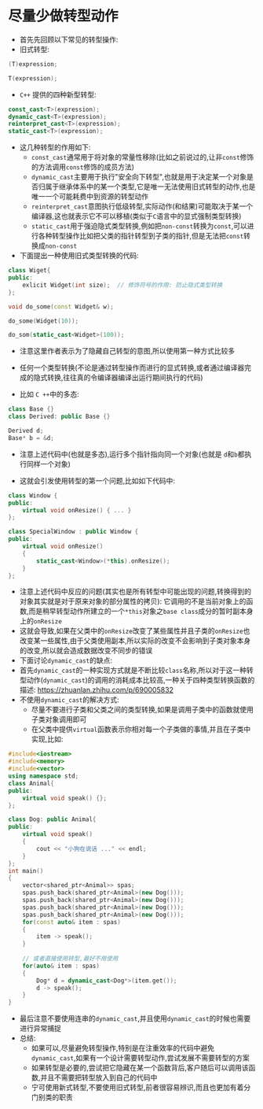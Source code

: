 # 尽量少做转型动作
- 首先先回顾以下常见的转型操作:
- 旧式转型:
```cpp
(T)expression;

T(expression);
```
- `C++` 提供的四种新型转型:
```cpp
const_cast<T>(expression);
dynamic_cast<T>(expression);
reinterpret_cast<T>(expression);
static_cast<T>(expression);
```
- 这几种转型的作用如下:
  - `const_cast`通常用于将对象的常量性移除(比如之前说过的,让非`const`修饰的方法调用`const`修饰的成员方法)
  - `dynamic_cast`主要用于执行"安全向下转型",也就是用于决定某一个对象是否归属于继承体系中的某一个类型,它是唯一无法使用旧式转型的动作,也是唯一一个可能耗费中到资源的转型动作
  - `reinterpret_cast`意图执行低级转型,实际动作(和结果)可能取决于某一个编译器,这也就表示它不可以移植(类似于`C`语言中的显式强制类型转换)
  - `static_cast`用于强迫隐式类型转换,例如把`non-const`转换为`const`,可以进行各种转型操作比如把父类的指针转型到子类的指针,但是无法把`const`转换成`non-const`
- 下面提出一种使用旧式类型转换的代码:
```cpp
class Wiget{
public:
    exlicit Widget(int size);  // 修饰符号的作用: 防止隐式类型转换
};

void do_some(const Widget& w);

do_some(Widget(10));

do_som(static_cast<Widget>(100)); 
```
- 注意这里作者表示为了隐藏自己转型的意图,所以使用第一种方式比较多
- 任何一个类型转换(不论是通过转型操作而进行的显式转换,或者通过编译器完成的隐式转换,往往真的令编译器编译出运行期间执行的代码)

- 比如 `C ++`中的多态:
```cpp
class Base {}
class Derived: public Base {}

Derived d;
Base* b = &d;
```
- 注意上述代码中(也就是多态),运行多个指针指向同一个对象(也就是 `d`和`b`都执行同样一个对象)

- 这就会引发使用转型的第一个问题,比如如下代码中:
```cpp
class Window {
public:
    virtual void onResize() { ... }
};

class SpecialWindow : public Window {
public:
    virtual void onResize()
    {
        static_cast<Window>(*this).onResize();
    }
};
```
- 注意上述代码中反应的问题(其实也是所有转型中可能出现的问题,转换得到的对象其实就是对于原来对象的部分属性的拷贝): 它调用的不是当前对象上的函数,而是稍早转型动作所建立的一个`*this`对象之`base class`成分的暂时副本身上的`onResize`
- 这就会导致,如果在父类中的`onResize`改变了某些属性并且子类的`onResize`也改变某一些属性,由于父类使用副本,所以实际的改变不会影响到子类对象本身的改变,所以就会造成数据改变不同步的错误
- 下面讨论`dynamic_cast`的缺点:
- 首先`dynamic_cast`的一种实现方式就是不断比较`class`名称,所以对于这一种转型动作(`dynamic_cast`)的调用的消耗成本比较高,一种关于四种类型转换函数的描述: https://zhuanlan.zhihu.com/p/690005832
- 不使用`dynamic_cast`的解决方式:
  - 尽量不要进行子类和父类之间的类型转换,如果是调用子类中的函数就使用子类对象调用即可
  - 在父类中提供`virtual`函数表示你相对每一个子类做的事情,并且在子类中实现,比如:
```cpp
#include<iostream>
#include<memory>
#include<vector>
using namespace std;
class Animal{
public:
    virtual void speak() {};
};

class Dog: public Animal{
public:
    virtual void speak()
    {
        cout << "小狗在说话 ..." << endl;
    }
};
int main()
{
    vector<shared_ptr<Animal>> spas;
    spas.push_back(shared_ptr<Animal>(new Dog()));
    spas.push_back(shared_ptr<Animal>(new Dog()));
    spas.push_back(shared_ptr<Animal>(new Dog()));
    spas.push_back(shared_ptr<Animal>(new Dog()));
    for(const auto& item : spas)
    {
        item -> speak();
    }
    
    // 或者直接使用转型,最好不用使用
    for(auto& item : spas)
    {
        Dog* d = dynamic_cast<Dog*>(item.get());
        d -> speak();
    }
}
```
- 最后注意不要使用连串的`dynamic_cast`,并且使用`dynamic_cast`的时候也需要进行异常捕捉
- 总结:
  - 如果可以,尽量避免转型操作,特别是在注重效率的代码中避免`dynamic_cast`,如果有一个设计需要转型动作,尝试发展不需要转型的方案
  - 如果转型是必要的,尝试把它隐藏在某一个函数背后,客户随后可以调用该函数,并且不需要把转型放入到自己的代码中
  - 宁可使用新式转型,不要使用旧式转型,前者很容易辨识,而且也更加有着分门别类的职责